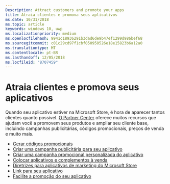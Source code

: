 ```yaml
---
Description: Attract customers and promote your apps
title: Atraia clientes e promova seus aplicativos
ms.date: 10/31/2018
ms.topic: article
keywords: windows 10, uwp
ms.localizationpriority: medium
ms.openlocfilehash: 9941c18936291b3dad6de9b47ef1299d986bef68
ms.sourcegitcommit: c01c29cd97f1cbf050950526e18e15823b6a12a0
ms.translationtype: MT
ms.contentlocale: pt-BR
ms.lasthandoff: 12/05/2018
ms.locfileid: "8707459"
---
```

# <a name="attract-customers-and-promote-your-apps"></a>Atraia clientes e promova seus aplicativos

Quando seu aplicativo estiver na Microsoft Store, é hora de aparecer tantos clientes quanto possível. [O Partner Center](https://partner.microsoft.com/dashboard) oferece muitos recursos que ajudam você a promovem seus produtos e ampliar seu cliente base, incluindo campanhas publicitárias, códigos promocionais, preços de venda e muito mais.

-   [Gerar códigos promocionais](generate-promotional-codes.md)
-   [Criar uma campanha publicitária para seu aplicativo](create-an-ad-campaign-for-your-app.md)
-   [Criar uma campanha promocional personalizada do aplicativo](create-a-custom-app-promotion-campaign.md)
-   [Colocar aplicativos e complementos à venda](put-apps-and-add-ons-on-sale.md)
-   [Diretrizes para aplicativos de marketing do Microsoft Store](app-marketing-guidelines.md)
-   [Link para seu aplicativo](link-to-your-app.md)
-   [Facilite a promoção do seu aplicativo](make-your-app-easier-to-promote.md)

 

 

